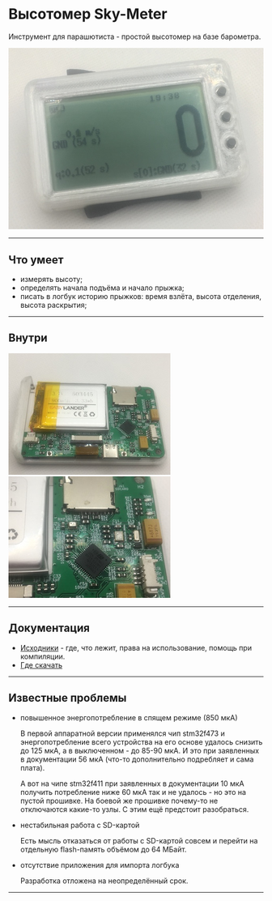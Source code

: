 # Высотомер Sky-Meter

Инструмент для парашютиста - простой высотомер на базе барометра.

![](doc/img/main.jpg)

***
## Что умеет

* измерять высоту;
* определять начала подъёма и начало прыжка;
* писать в логбук историю прыжков: время взлёта, высота отделения, высота раскрытия;

***
## Внутри

[![](doc/img/inside1.jpg)](doc/img/inside1.full.jpg)
[![](doc/img/inside2.jpg)](doc/img/inside2.full.jpg)


***
## Документация

* [Исходники](doc/code.md) - где, что лежит, права на использование, помощь при компиляции.
* [Где скачать](doc/download.md)


***
## Известные проблемы

- повышенное энергопотребление в спящем режиме (850 мкА)

    В первой аппаратной версии применялся чип stm32f473 и энергопотребление всего устройства
    на его основе удалось снизить до 125 мкА, а в выключенном - до 85-90 мкА. И это
    при заявленных в документации 56 мкА (что-то дополнительно подребляет и сама плата).

    А вот на чипе stm32f411 при заявленных в документации 10 мкА получить потребление ниже
    60 мкА так и не удалось - но это на пустой прошивке. На боевой же прошивке почему-то
    не отключаются какие-то узлы. С этим ещё предстоит разобраться.

- нестабильная работа с SD-картой

    Есть мысль отказаться от работы с SD-картой совсем и перейти на отдельную flash-память
    объёмом до 64 МБайт.

- отсутствие приложения для импорта логбука

    Разработка отложена на неопределённый срок.

***

